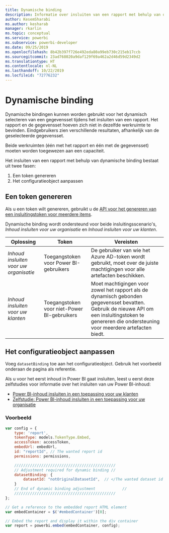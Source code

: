 ```yaml
---
title: Dynamische binding
description: Informatie over insluiten van een rapport met behulp van dynamische binding.
author: KesemSharabi
ms.author: kesharab
manager: rkarlin
ms.topic: conceptual
ms.service: powerbi
ms.subservice: powerbi-developer
ms.date: 09/25/2019
ms.openlocfilehash: 8b42b397f726e492eda80a99eb730c215eb17ccb
ms.sourcegitcommit: 23ad768020a9daf129f69a462a2d46d59d2349d2
ms.translationtype: HT
ms.contentlocale: nl-NL
ms.lasthandoff: 10/22/2019
ms.locfileid: "72776232"
---
```

# <a name="dynamic-binding"></a>Dynamische binding

Dynamische bindingen kunnen worden gebruikt voor het dynamisch selecteren van een gegevensset tijdens het insluiten van een rapport. Het rapport en de gegevensset hoeven zich niet in dezelfde werkruimte te bevinden. Eindgebruikers zien verschillende resultaten, afhankelijk van de geselecteerde gegevensset.

Beide werkruimten (één met het rapport en één met de gegevensset) moeten worden toegewezen aan een capaciteit.

Het insluiten van een rapport met behulp van dynamische binding bestaat uit twee fasen:
1. Een token genereren
2. Het configuratieobject aanpassen

## <a name="generating-a-token"></a>Een token genereren
Als u een token wilt genereren, gebruikt u de [API voor het genereren van een insluitingstoken voor meerdere items](embed-sample-for-customers.md#multiEmbedToken).

Dynamische binding wordt ondersteund voor beide insluitingsscenario's, *Inhoud insluiten voor uw organisatie* en *Inhoud insluiten voor uw klanten*.

| Oplossing                   | Token                               | Vereisten                                                                                                                                                  |
|---------------------------------|-------------------------------------|---------------------------------------------------------------------------------------------------------------------------------------------------------------|
| *Inhoud insluiten voor uw organisatie* | Toegangstoken voor Power BI-gebruikers     | De gebruiker van wie het Azure AD-token wordt gebruikt, moet over de juiste machtigingen voor alle artefacten beschikken.                                                                    |
| *Inhoud insluiten voor uw klanten*    | Toegangstoken voor niet-Power BI-gebruikers | Moet machtigingen voor zowel het rapport als de dynamisch gebonden gegevensset bevatten. Gebruik de nieuwe API om een insluitingstoken te genereren die ondersteuning voor meerdere artefacten biedt. |

## <a name="adjusting-the-config-object"></a>Het configuratieobject aanpassen
Voeg `datasetBinding` toe aan het configuratieobject. Gebruik het voorbeeld onderaan de pagina als referentie.

Als u voor het eerst inhoud in Power BI gaat insluiten, leest u eerst deze zelfstudies voor informatie over het insluiten van uw Power BI-inhoud:
* [Power BI-inhoud insluiten in een toepassing voor uw klanten](embed-sample-for-customers.md)
* [Zelfstudie: Power BI-inhoud insluiten in een toepassing voor uw organisatie](embed-sample-for-your-organization.md)

 ### <a name="example"></a>Voorbeeld
```javascript
var config = {
    type: 'report',
    tokenType: models.TokenType.Embed,
    accessToken: accessToken,
    embedUrl: embedUrl,
    id: "reportId", // The wanted report id
    permissions: permissions,

    /////////////////////////////////////////////
    // Adjustment required for dynamic binding //
    datasetBinding: {
        datasetId: "notOriginalDatasetId",  // </The wanted dataset id
    }
    // End of dynamic binding adjustment            //
    /////////////////////////////////////////////
};

// Get a reference to the embedded report HTML element
var embedContainer = $('#embedContainer')[0];

// Embed the report and display it within the div container
var report = powerbi.embed(embedContainer, config);
```